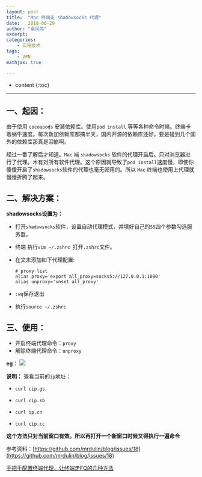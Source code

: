 ```yaml
---
layout: post
title:  "Mac 终端走 shadowsocks 代理"
date:   2018-06-29
author: "袁凤鸣"
excerpt:
categories: 
    - 实用技术
tags: 
    - VPN
mathjax: true

---
```

* content
{:toc}
---


## 一、起因：

由于使用 `cocoapods` 安装依赖库。使用`pod
 install` 等等各种命令时候。终端卡着蜗牛速度。每次新加依赖库都搞半天，国内开源的依赖库还好。要是碰到几个国外的依赖库那真是泪崩啊。
 
 经过一番了解后才知道。`Mac` 端 `shadowsocks` 软件的代理开启后。只对浏览器进行了代理。木有对所有软件代理。这个原因就导致了`pod
 install`速度慢，即使你傻傻开启了`shadowsocks`软件的代理也毫无卵用的。所以 `Mac` 终端也使用上代理就慢慢折腾了起来。





 
## 二、解决方案：

**shadowsocks设置为：**

- 打开`shadowsocks`软件，设置自动代理模式，并填好自己的`SS`四个参数勾选服务器。
- 终端 执行`vim ~/.zshrc `打开`.zshrc`文件。
- 在文末添加如下代理配置:
    
    ```
    # proxy list
    alias proxy='export all_proxy=socks5://127.0.0.1:1080'
    alias unproxy='unset all_proxy'
    ```
- `:wq`保存退出
- 执行`source ~/.zshrc`

## 三、使用：
- 开启终端代理命令：`proxy` 
- 解除终端代理命令：`unproxy`

**eg：**
![](https://yfmingo.oss-cn-beijing.aliyuncs.com/images/gTyi8F.jpg)

**说明：**
查看当前的`ip`地址：
- `curl cip.gs`
- `curl cip.sb`

- `curl ip.cn`
- `curl cip.cc`

**这个方法只对当前窗口有效。所以再打开一个新窗口时候又得执行一遍命令**

参考资料：[https://github.com/mrdulin/blog/issues/18](https://github.com/mrdulin/blog/issues/18)

[手把手配置终端代理，让终端走FQ的几种方法](https://www.cnblogs.com/sunsky303/p/8024445.html)


